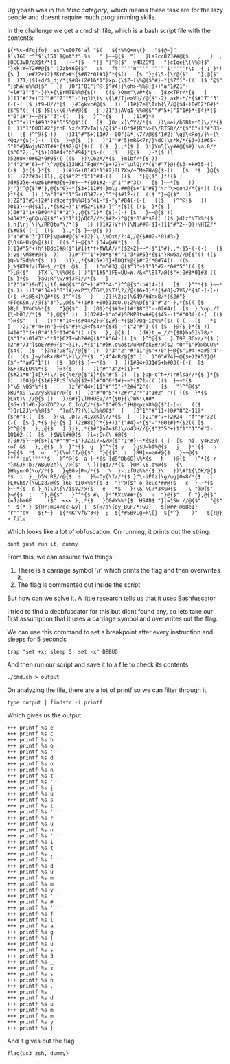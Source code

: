 Uglybash was in the Misc *category*, which means these task are for the lazy people and doesnt require much programming skills.

In the challenge we get a cmd.sh file, which is a bash script file with the contents:
```
${*%c-dFqjfo}  e$'\u0076'al "$(   ${*%%Q+n\{}   "${@~}" $'\160'r""$'\151'$@nt"f" %s   ' }~~@{$  ")   }La?cc87J##@{$   ;   }  ;  }8CC3vD/qX$t/*{$   }~~*{$   "}] "}^@{$"  y4R2SV$   "}cIqe[\(\%@{$" "}xk:W=Y2##@{$" [JzbY6E{$"   s%   ft'"'"'n'"'"''"'"'i'"'"'r\p  { ; }*!{$ ]  )e#22+)2}8Kr6>#*{$#82*01#3}^*{$((   [$ "};(\S-[\/@{$"   "},@{$"   ]  )71}|$1+d/$_dj/*{$#8+)2#16*1"}xp.{\$Z~[\%@{$"#}~*{$7"1"-((  [$ "@$"  "}oMAHn%%@{$"   ))  )0"1"01"}^@{$"#4}]\oh>-%%@{$+)"a"1#21"-"+l#"1""5"-})\+{\$rMTE%%@{$((   (($ }Omm"\V#*{$   }8z<TPr/*{$   ]   ))11"#"2+)"2""#""7""5"-"}qJ)\)\!\{\#/Ije>VU//@{$"-2}_axM-*/*{$#"7""3"(-(-( [$ }f9~U//*{$  }#Jgkvc#@{$   ))  )1#}7e[\Trh{\//@{$4+)0#62*0#}*{$"9"(( (($ }S(\{\0)\##@{$   ] )21"}jAVg1-%%@{$""#"5+)"1"1#}*{$4}*{$-*"0"1#"}~~@{$""3"-((   [$   }^^*{$   ]   )11#}*!{$"3"+)1*$#93*2#"6"5"@$"((   [$  }0c;x]\^Y//*{$  })\mei/b6B1atD)\//*{$  ]  )1"1"0001#2"}fhF`\x/s77vTa[\/@{$"+)0*$#}R"\>(\/RTS8//*{$"6"+l"#"03-((  [$ }^^@{$ ))   ))31"#"5+)11#7--00"}&*]\7//@{$"1#2}`\g]\<Roj/}\~(\<Qq/*{$(-(-(  (($  }~@{$  ))   )"1""#"5}mR&<7r/}\dC!\s*k/*{$3+)i#65-6"1"#}NojyN70T##*{$92}@!{$((  (($  },,*{$ ]  )i}Ym5{\y##@{$#}!\a.8/*{$"0"2},,*{$+)01#4+"b"#94}*{$-((  [$   }@{$   }~*{$ )) )52#8+)0#62*0#05(( (($  })\C62X/*{$  }mibf/*{$ )) )"4"2"#"6}~f`\^/@{$1}3NKi^FgW/*{$+)2}="\ulQ;/*{$"#"7}@!{$3-+k#35-((   (($  }*{$ }*{$  ] )i#16+)01#3*11#2}?L7X>/~^MeZH/@{$-((   [$  *$  }@{$   ))  )222#3+)11},,@{$#"2"*1"1"#4-((   (($   "}@{$" }*!{$ ]   )d#53}e~+uz61###@{$+)0}~~*{$01#2--2"1""#"3((   [$ }~~*{$   ))   )j"}^^@{$"#"},@{$"0}~*{$3+)11#4-}ml;.##@{$+"1"#8}"\r"\>cohJ/*{$4(( (($   }*!{$   )) )"a"1"#""1"5+)03#7-e}^^*{$#12-((  (($ "}~@{$"  ))  ))22"1"#3+)2#"}Y9cefj9%%@{$"41-*$-"y"#84(-(-(   (($   }^^@{$   ))   )011}~~@{$1},,*{$#2+)"1"#52*11#3-}^^*{$(( (($  }*{$ ]   ))0#"1"1+)0#04*0"#"2"},,@{$"1}*!{$(-(-( [$   }~~@{$ ))   )43#2"}gC@u/@{$"1+)"1"1}pQCP//*{$#2-}^@{$*01#*$8(( (($ }dlz"\T%%*{$  },h]\rj`\}\/RPQto"\/*{$   )) ))1#2}Vf}\]\Nu##@{$1+)11"#"2--0})\HIZ/*{$#05(-(-(  (($   },,*{$ }~~@{$ ))  )"a"#"6"3"}TIP]\@V##@{$"+)2}`\.\%Qxt/?:4,/@{$#02-*01#3-}{\Di6HUx@%@{$((  (($ "}~@{$" }34v@##*{$   ]  ))11#"5"+)h"}BdoI#@{$"1#1}t*f+fWlA//*{$2+2}~~*{$"1"#},,*{$5-(-(-(   [$   };y$!\M8##@{$  ))   )1#"7""1"+)0*$"#""1"3*0#5}*{$1"}Rw6a//@{$"(( (($   }Q-Vf9d%%*{$  ))   )1},,*{$#15+)0}+lDQf%@{$#"2"*0#74((  (($   }_%$KT9f/iTW~$_/*{$  @$  ]   )"m"#3},@{$"3"+)1"1"#2-*0#"5"1(( [$  "},@{$"   }TX`\`\%%@{$ ] )"1"1#5"}FE=UU=W./&<"\8l7/@{$"+)0#3*01#3-((   [$ }*{$   }aO;R"\w/9jJF1//*{$   ]   )"2"1#"}9uT]\j1f;##@{$""6"+)j#"7"4-"}^^@{$"-b#14-((   [$   }^^*{$ }~~*{$ )) ))1"#"34+)"0"1#}exP"\/TG!\)\T!\?//@{$6+1}*!{$#0}<7V&/*{$6-(-(-(   (($ }Mi@S<]\Q#*{$ }^^*{$   ]   )2}}\2jz]\G49/#dn>8/*{$2#"}<FTeK&n,//@{$"3"},,@{$"+)1#3-+00}I3cO.O;Z%%@{$"1"#"2"-},*{$(( [$ }B;h_1VnC%%*{$   "}@{$"  ]  )01}*{$#3+)1#*$8"3"--02#4((  [$  }.\np,/?{\~b03//*{$  "},@{$" ))  ))02#4+)"n"#}SPKP8tw##@{$45--1"#"03(-(-(  (($  "}@{$"   ]   ))n"#"14+)s#44+2}@{$2#}~*{$8}7Qq~iq%%*{$(-(-(   [$   *$   ]   )21"#"4+)n"}~@{$"#}\\@<f$4/*{$45--"1"2"#"3-(( [$  }@{$ }*{$ ))   )41#"3"1+)0"#"15*11#"6"(( (($   },,@{$ ]   )d#}t_=_//*{$8}ha5]\78/*{$"1"+)01#3"-"*1"}G2T~wh2##@{$""#"64-(( [$  }^^@{$   }.T9P_8Gv//*{$ ]   )2"#"73"}$oE?##@{$"+)1},,*{$"1"#}K.o%o$t/uR@fekB#/@{$2-"0""1"#}@bCU%*{$4((  [$  "}3nB?u8fG//@{$" ))  )"3""2""#"11"@$"+)0"}~@{$"1#4-+a#5"4"-((  (($ }~y?mRx/BM"\H]\//*{$  "}4^4rR/@{$" ]   )"G"#74}~@{$+)2#52}@!{$"-"*a#7"1"((  [$  }@!{$ }~~*{$   ]  ))1#84+)31#5+h#03(-(-(  [$   }&+?82EU%%*{$   }@!{$   ]   )l"#""3"2+)1}~*{$#21*0"}4[\P!\/|Ec{\e/@{$"1}*{$"#"5-((  [$ }:p-c^h+/:r#lsa//*{$ }*{$ ))  )00}@!{$1#}BFcS!\%@{$2+)1#"0"6*1#}~~*{$71-(( (($  }~~*{$ }"\&`\QS*%*{$   ]   )z"#"44+)11"#""5"-*2#4"2"((   [$   "}^^@{$" }RU*x9!\22/ySk%Ir/@{$ ))  )e"#"0"5"+)2#7"2"*"1"1#2"-"(( (($  }*{$ }LNt)\,//@{$ ))   ))0#}}\TMHUEV//*{$0}{\^WK!\##*{$6+)11#6-}ahZD^2~/:C,Io\C/*{$-"1"#65-"}H@zpzY8%@{$"(-(-(   (($  "}QrL2J\~%%@{$"  "}n(\7?)\)\J%%@{$"  ]   )0"1""#"11+)0#"8"2-11}*{$"#"4((  [$   }(\L-.D:/.41yxK]\//*{$  ]   ))21"#"7+)2#24--"f""#"32(-(-(  [$ },*{$ }@!{$ ] )22#81}^*{$+)1"1"#4}~*{$"-"*001#}*{$2(( [$ }^^@{$   },,@{$   ] )j},,*{$#"}u7=$6]\/o43H//@{$"2"5"+)1"1""1""#"2-101#2-((  [$  }$Wil##@{$  }l=:G>(\-#@{$  ] ))0#75}~~@{$+)1"#""9"+1"}JZ2I7=&/@{$""1"#}~~*{$3(-(-(  [$  ni  y4R2SV  rof &&   },,@{$  )  }^*{$  g  }^^*{$ y   }g$U-b9%@{$   j   }*!{$   n }~@{$  *$  u   "}(\whfI/@{$"  "}@{$"  z  }RH|<=z##@{$   }~~@{$  '"'"'ax\'"'"'$   }^^@{$  a }~*{$ }dS^Db6G}\%*{$   h   }@{$   }^*{$ r  "}m&Jk:b?/WBG02h}\_/@{$"  \ }T|qd//*{$  }OM`\6.o%@{$   {\  }H%ynnO(\u//*{$   }g8Gv|R~/*{$  _\  }-:zfUz%%*{$ }\   })\#?1{\OK/@{$ *$  i  }__b5W:RE//@{$  s   }%<Oy{\I//*{$ }"\-iPfz]\g/ug|0w8/*{$   l }L#vh$/{\wLz8/@{$ }60-tI0<%%*{$ 3  "}^@{$" o }euc*##@{$   c  }~~*{$  }~~*{$  d }_h)\)\{\/i$V2/@{$   e   *$   }(\&`\C?*3%%@{$   ,\ "}@{$" }~@{$  t   "},@{$"   }^^*{$ #\  }*^RXtV##*{$   m  "}@{$"   f "},@{$"   (=JzbY6E     ($"  <<< },,*{$   }C0#Y%%*{$  HSAB$ "}|=1SW.//@{$"   "@$" '  ${*,} ${@/;mO4/qc~&y} |  ${@/a\{oy_BGF/*:wJ}   ${@##~@pBeI}   "r"""ev   ${*~}  ${*%K^vf&^3<}  ;  ${*#SBvLg=k\[}  ${*^}    )"   ${!@} > file
```

Which looks like a lot of obfuscation.
On running, it prints out the string:
```
dont just run it, dummy
```

From this, we can assume two things:
1. There is a carriage symbol '\r' which prints the flag and then overwrites it.
2. The flag is commented out inside the script

But how can we solve it.
A little research tells us that it uses [Bashfuscator](https://github.com/Bashfuscator/Bashfuscator)

I tried to find a deobfuscator for this but didnt found any, so lets take our first assumption that it uses a carriage symbol and overwrites out the flag.

We can use this command to set a breakpoint after every instruction and sleeps for 5 seconds
```
trap "set +x; sleep 5; set -x" DEBUG
```

And then run our script and save it to a file to check its contents
```
./cmd.sh > output
```

On analyzing the file, there are a lot of printf so we can filter through it.
```
type output | findstr -i printf
```

Which gives us the output
```
+++ printf %s e
+++ printf %s c
+++ printf %s h
+++ printf %s o
+++ printf %s ' '
+++ printf %s d
+++ printf %s o
+++ printf %s n
+++ printf %s t
+++ printf %s ' '
+++ printf %s j
+++ printf %s u
+++ printf %s s
+++ printf %s t
+++ printf %s ' '
+++ printf %s r
+++ printf %s u
+++ printf %s n
+++ printf %s ' '
+++ printf %s i
+++ printf %s t
+++ printf %s ,
+++ printf %s ' '
+++ printf %s d
+++ printf %s u
+++ printf %s m
+++ printf %s m
+++ printf %s y
+++ printf %s ' '
+++ printf %s #
+++ printf %s ' '
+++ printf %s f
+++ printf %s l
+++ printf %s a
+++ printf %s g
+++ printf %s {
+++ printf %s u
+++ printf %s s
+++ printf %s 3
+++ printf %s _
+++ printf %s z
+++ printf %s s
+++ printf %s h
+++ printf %s ,
+++ printf %s _
+++ printf %s d
+++ printf %s u
+++ printf %s m
+++ printf %s m
+++ printf %s y
+++ printf %s }
```
And it gives out the flag
```
flag{us3_zsh,_dummy}
```
